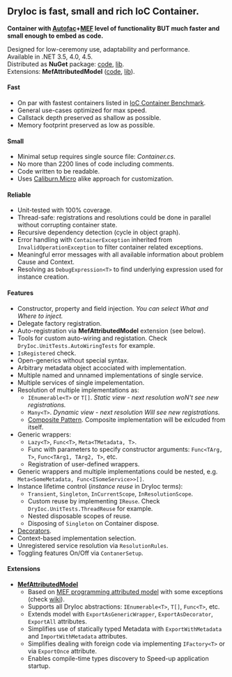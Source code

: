 DryIoc is fast, small and rich IoC Container.
---------------------------------------------
**Container with [Autofac]+[MEF] level of functionality BUT much faster and small enough to embed as code.**

[Autofac]: https://code.google.com/p/autofac/
[MEF]: http://mef.codeplex.com/

Designed for low-ceremony use, adaptability and performance.   
Available in .NET 3.5, 4.0, 4.5.  
Distributed as __NuGet__ package: [code][DryIoc], [lib][DryIoc.dll].  
Extensions: __MefAttributedModel__ ([code][DryIoc.MefAttributedModel], [lib][DryIoc.MefAttributedModel.dll]).

[DryIoc]: https://www.nuget.org/packages/DryIoc/
[DryIoc.MefAttributedModel]: https://www.nuget.org/packages/DryIoc.MefAttributedModel/
[DryIoc.dll]: https://www.nuget.org/packages/DryIoc.dll/
[DryIoc.MefAttributedModel.dll]: https://www.nuget.org/packages/DryIoc.MefAttributedModel.dll/

#### Fast
* On par with fastest containers listed in [IoC Container Benchmark](http://www.palmmedia.de/blog/2011/8/30/ioc-container-benchmark-performance-comparison).
* General use-cases optimized for max speed.
* Callstack depth preserved as shallow as possible.
* Memory footprint preserved as low as possible.

#### Small
* Minimal setup requires single source file: *Container.cs*. 
* No more than 2200 lines of code including comments.
* Code written to be readable.
* Uses [Caliburn.Micro](http://caliburnmicro.codeplex.com/) alike approach for customization.

#### Reliable
* Unit-tested with 100% coverage.
* Thread-safe: registrations and resolutions could be done in parallel without corrupting container state. 
* Recursive dependency detection (cycle in object graph).
* Error handling with `ContainerException` inherited from `InvalidOperationException` to filter container related exceptions.
* Meaningful error messages with all available information about problem Cause and Context.
* Resolving as `DebugExpression<T>` to find underlying expression used for instance creation.

#### Features
* Constructor, property and field injection. *You can select What and Where to inject.*
* Delegate factory registration.
* Auto-registration via __MefAttributedModel__ extension (see below).
* Tools for custom auto-wiring and registation. Check `DryIoc.UnitTests.AutoWiringTests` for example.
* `IsRegistered` check.
* Open-generics without special syntax.
* Arbitrary metadata object accociated with implementation.
* Multiple named and unnamed implementations of single service.
* Multiple services of single impelementation.
* Resolution of multiple implementations as:
    * `IEnumerable<T>` or `T[]`. *Static view - next resolution woN't see new registrations.*
    * `Many<T>`. *Dynamic view - next resolution Will see new registrations.*
    *  [Composite Pattern](http://en.wikipedia.org/wiki/Composite_pattern). Composite implementation will be exlcuded from itself.
* Generic wrappers:
    * `Lazy<T>`, `Func<T>`, `Meta<TMetadata, T>`.
    * Func with parameters to specify constructor arguments: `Func<TArg, T>`, `Func<TArg1, TArg2, T>`, etc.
    * Registration of user-defined wrappers.
* Generic wrappers and multiple implementations could be nested, e.g. `Meta<SomeMetadata, Func<ISomeService>>[]`.
* Instance lifetime control (*instance reuse* in DryIoc terms):
    * `Transient`, `Singleton`, `InCurrentScope`, `InResolutionScope`.
    * Custom reuse by implementing `IReuse`. Check `DryIoc.UnitTests.ThreadReuse` for example.
    * Nested disposable scopes of reuse.
    * Disposing of `Singleton` on Container dispose.
* [Decorators](http://en.wikipedia.org/wiki/Decorator_pattern). 
* Context-based implementation selection.
* Unregistered service resolution via `ResolutionRules`.
* Toggling features On/Off via `ContanerSetup`.

#### Extensions
[MefAttributedModel]: https://bitbucket.org/dadhi/dryioc/wiki/MefAttributedModel
* [__MefAttributedModel__][MefAttributedModel]
    * Based on [MEF programming attributed model](http://msdn.microsoft.com/en-us/library/ee155691(v=vs.110).aspx) with some exceptions (check [wiki][MefAttributedModel]).
    * Supports all DryIoc abstractions: `IEnumerable<T>`, `T[]`, `Func<T>`, etc. 
    * Extends model with `ExportAsGenericWrapper`, `ExportAsDecorator`, `ExportAll` attributes.
    * Simplifies use of statically typed Metadata with `ExportWithMetadata` and `ImportWithMetadata` attributes.
    * Simplifies dealing with foreign code via implementing `IFactory<T>` or via `ExportOnce` attribute.
    * Enables compile-time types discovery to Speed-up application startup.